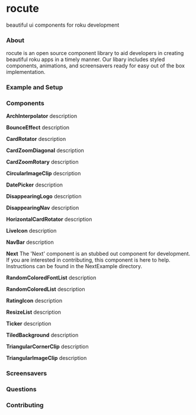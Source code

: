 # rocute
beautiful ui components for roku development

### About
rocute is an open source component library to aid developers in creating beautiful roku apps in a 
timely manner. Our libary includes styled components, animations, and screensavers ready for easy 
out of the box implementation.

### Example and Setup

### Components

**ArchInterpolator**
description

**BounceEffect**
description

**CardRotator**
description

**CardZoomDiagonal**
description

**CardZoomRotary**
description

**CircularImageClip**
description

**DatePicker**
description

**DisappearingLogo**
description

**DisappearingNav**
description

**HorizontalCardRotator**
description

**LiveIcon**
description

**NavBar**
description

**Next**
The 'Next' component is an stubbed out component for development. If you are interested in
contributing, this component is here to help. Instructions can be found in the NextExample
directory.

**RandomColoredFontList**
description

**RandomColoredList**
description

**RatingIcon**
description

**ResizeList**
description

**Ticker**
description

**TiledBackground**
description

**TriangularCornerClip**
description

**TriangularImageClip**
description

### Screensavers

### Questions

### Contributing
